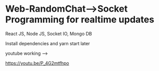 # Web-RandomChat-->Socket Programming for realtime updates
React JS, Node JS, Socket IO, Mongo DB



Install dependencies and yarn start later

youtube working -->

https://youtu.be/P_4G2mtfhpo

